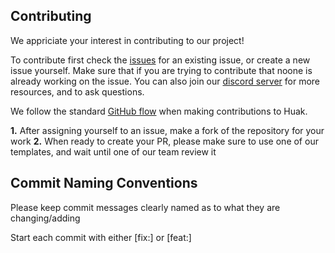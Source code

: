 Contributing
--------------

We appriciate your interest in contributing to our project! 

To contribute first check the [issues](https://github.com/cnpryer/huak/issues) for an existing issue, or create a new issue
yourself. Make sure that if you are trying to contribute that noone is already working on the issue.
You can also join our [discord server](https://discord.gg/KjHdBaBGhm) for more resources, and to ask questions.

We follow the standard [GitHub flow](https://docs.github.com/en/get-started/quickstart/github-flow) when making contributions to Huak.

**1.** After assigning yourself to an issue, make a fork of the repository for your work
**2.** When ready to create your PR, please make sure to use one of our templates, and wait until one of our team review it

Commit Naming Conventions
--------------------------
Please keep commit messages clearly named as to what they are changing/adding

Start each commit with either [fix:] or [feat:]


